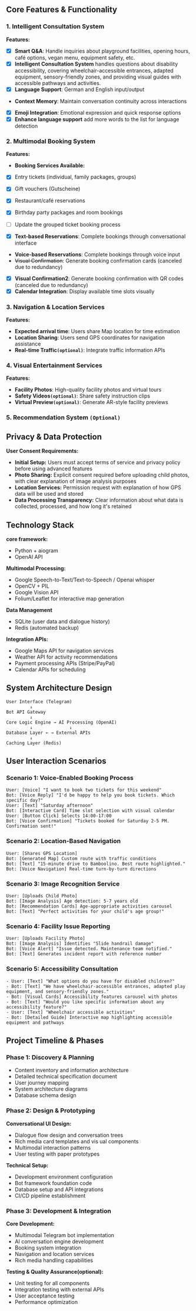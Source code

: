 ## Core Features & Functionality

### 1. Intelligent Consultation System

**Features:**

- [x] **Smart Q&A**: Handle inquiries about playground facilities, opening hours, café options, vegan menu, equipment safety, etc.
- [x] **Intelligent Consultation System** handles questions about disability accessibility, covering wheelchair-accessible entrances, adapted equipment, sensory-friendly zones, and providing visual guides with accessible pathways and activities.
- [x] **Language Support**: German and English input/output
- **Context Memory**: Maintain conversation continuity across interactions
- [x] **Emoji Integration**: Emotional expression and quick response options
- [x] **Enhance language support** add more words to the list for language detection

### 2. Multimodal Booking System

**Features:**

- **Booking Services Available:**
- [x] Entry tickets (individual, family packages, groups)
- [x] Gift vouchers (Gutscheine)
- [x] Restaurant/café reservations
- [x] Birthday party packages and room bookings
- [ ] Update the grouped ticket booking process

- [x] **Text-based Reservations**: Complete bookings through conversational interface
- **Voice-based Reservations**: Complete bookings through voice input
- ~~Visual Confirmation~~: Generate booking confirmation cards (canceled due to redundancy)
- [x] **Visual Confirmation2**: Generate booking confirmation with QR codes (canceled due to redundancy)
- [x] **Calendar Integration**: Display available time slots visually

### 3. Navigation & Location Services

**Features:**

- **Expected arrival time**: Users share Map location for time estimation
- **Location Sharing**: Users send GPS coordinates for navigation assistance
- **Real-time Traffic`(optional)`**: Integrate traffic information APIs

### 4. Visual Entertainment Services

**Features:**

- **Facility Photos**: High-quality facility photos and virtual tours
- **Safety Videos`(optional)`**: Share safety instruction clips
- **Virtual Preview`(optional)`**: Generate AR-style facility previews

### 5. Recommendation System `(Optional)`

## Privacy & Data Protection

**User Consent Requirements:**

- **Initial Setup:** Users must accept terms of service and privacy policy before using advanced features
- **Photo Sharing:** Explicit consent required before uploading child photos, with clear explanation of image analysis purposes
- **Location Services:** Permission request with explanation of how GPS data will be used and stored
- **Data Processing Transparency:** Clear information about what data is collected, processed, and how long it's retained

## Technology Stack

**core framework:**

- Python + aiogram
- OpenAI API

**Multimodal Processing:**

- Google Speech-to-Text/Text-to-Speech / Openai whisper
- OpenCV + PIL
- Google Vision API
- Folium/Leaflet for interactive map generation

**Data Management**

- SQLite (user data and dialogue history)
- Redis (automated backup)

**Integration APIs:**

- Google Maps API for navigation services
- Weather API for activity recommendations
- Payment processing APIs (Stripe/PayPal)
- Calendar APIs for scheduling

## System Architecture Design

```
User Interface (Telegram)
         ↓
Bot API Gateway
         ↓
Core Logic Engine → AI Processing (OpenAI)
         ↓              ↓
Database Layer ← → External APIs
         ↓
Caching Layer (Redis)
```

## User Interaction Scenarios

### Scenario 1: Voice-Enabled Booking Process

```
User: [Voice] "I want to book two tickets for this weekend"
Bot: [Voice Reply] "I'd be happy to help you book tickets. Which specific day?"
User: [Text] "Saturday afternoon"
Bot: [Interactive Card] Time slot selection with visual calendar
User: [Button Click] Selects 14:00-17:00
Bot: [Voice Confirmation] "Tickets booked for Saturday 2-5 PM. Confirmation sent!"
```

### Scenario 2: Location-Based Navigation

```
User: [Shares GPS Location]
Bot: [Generated Map] Custom route with traffic conditions
Bot: [Text] "15-minute drive to Bamboolino. Best route highlighted."
Bot: [Voice Navigation] Real-time turn-by-turn directions
```

### Scenario 3: Image Recognition Service

```
User: [Uploads Child Photo]
Bot: [Image Analysis] Age detection: 5-7 years old
Bot: [Recommendation Cards] Age-appropriate activities carousel
Bot: [Text] "Perfect activities for your child's age group!"
```

### Scenario 4: Facility Issue Reporting

```
User: [Uploads Facility Photo]
Bot: [Image Analysis] Identifies "Slide handrail damage"
Bot: [Voice Alert] "Issue detected. Maintenance team notified."
Bot: [Text] Generates incident report with reference number
```

### Scenario 5: Accessibility Consultation

```
- User: [Text] "What options do you have for disabled children?"
- Bot: [Text] "We have wheelchair-accessible entrances, adapted play equipment, and sensory-friendly zones."
- Bot: [Visual Cards] Accessibility features carousel with photos
- Bot: [Text] "Would you like specific information about any accessibility feature?"
- User: [Text] "Wheelchair accessible activities"
- Bot: [Detailed Guide] Interactive map highlighting accessible equipment and pathways
```

## Project Timeline & Phases

### Phase 1: Discovery & Planning

- Content inventory and information architecture
- Detailed technical specification document
- User journey mapping
- System architecture diagrams
- Database schema design

### Phase 2: Design & Prototyping

**Conversational UI Design:**

- Dialogue flow design and conversation trees
- Rich media card templates and vis ual components
- Multimodal interaction patterns
- User testing with paper prototypes

**Technical Setup:**

- Development environment configuration
- Bot framework foundation code
- Database setup and API integrations
- CI/CD pipeline establishment

### Phase 3: Development & Integration

**Core Development:**

- Multimodal Telegram bot implementation
- AI conversation engine development
- Booking system integration
- Navigation and location services
- Rich media handling capabilities

**Testing & Quality Assurance(optional):**

- Unit testing for all components
- Integration testing with external APIs
- User acceptance testing
- Performance optimization
